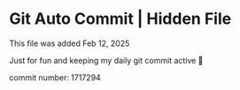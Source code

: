 # Git Auto Commit | Hidden File

This file was added Feb 12, 2025

Just for fun and keeping my daily git commit active 🤪

commit number: 1717294

